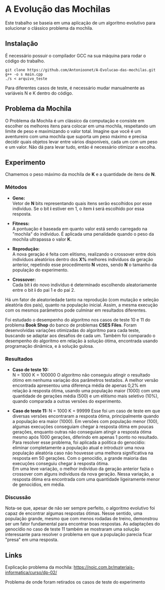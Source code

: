 # A Evolução das Mochilas

Este trabalho se baseia em uma aplicação de um algoritmo evolutivo para solucionar o clássico problema da mochila. 

## Instalação 
É necessário possuir o compilador GCC na sua máquina para rodar o código do trabalho.
```
git clone https://github.com/Antonioonet/A-Evolucao-das-mochilas.git
g++ -o s main.cpp
./s < arquivo_teste
```
Para diferentes casos de teste, é necessário mudar manualmente as variáveis N e K dentro do código. 
## Problema da Mochila

O Problema da Mochila é um clássico da computação e consiste em escolher os melhores itens para colocar em uma mochila, respeitando um limite de peso e maximizando o valor total. Imagine que você é um aventureiro com uma mochila que suporta um peso máximo e precisa decidir quais objetos levar entre vários disponíveis, cada um com um peso e um valor. Não dá para levar tudo, então é necessário otimizar a escolha.

## Experimento

Chamemos o peso máximo da mochila de **K** e a quantidade de itens de **N**.

### Métodos

- **Gene:**  
  Vetor de **N** bits representando quais itens serão escolhidos por esse indivíduo. Se o bit **i** estiver em 1, o item **i** será escolhido por essa resposta.

- **Fitness:**  
  A pontuação é baseada em quanto valor está sendo carregado na "mochila" do indivíduo. É aplicada uma penalidade quando o peso da mochila ultrapassa o valor **K**.

- **Reprodução:**  
  A nova geração é feita com elitismo, realizando o crossover entre dois indivíduos aleatórios dentro dos **X%** melhores indivíduos da geração anterior, repetindo esse procedimento **N** vezes, sendo **N** o tamanho da população do experimento.

- **Crossover:**  
  Cada bit **i** do novo indivíduo é determinado escolhendo aleatoriamente entre o bit **i** do pai 1 e do pai 2.

Há um fator de aleatoriedade tanto na reprodução (com mutação e seleção aleatória dos pais), quanto na população inicial. Assim, a mesma execução com os mesmos parâmetros pode culminar em resultados diferentes.

Foi estudado o desempenho do algoritmo nos casos de teste 10 e 11 do problema **Book Shop** do banco de problemas **CSES Files**. Foram desenvolvidas variações otimizadas do algoritmo para cada teste, buscando se adaptar aos desafios de cada um. Também foi comparado o desempenho do algoritmo em relação à solução ótima, encontrada usando programação dinâmica, e à solução gulosa.

### Resultados

- **Caso de teste 10:**  
  N = 1000 K = 100000
  O algoritmo não conseguiu atingir o resultado ótimo em nenhuma variação dos parâmetros testados. A melhor versão encontrada apresentou uma diferença média de apenas 0,2% em relação à resposta ótima, usando uma população maior (1000) com uma quantidade de gerações média (500) e um elitismo mais seletivo (10%), quando comparada a outras versões do experimento.

- **Caso de teste 11:**
   N = 1000 K = 99999
  Esse foi um caso de teste em que diversas versões encontraram a resposta ótima, principalmente quando a população era maior (1000). Em versões com população menor (100), algumas execuções conseguiam chegar à resposta ótima em poucas gerações, enquanto outras não conseguiam atingir a resposta ótima mesmo após 1000 gerações, diferindo em apenas 1 ponto no resultado.  
  Para resolver esse problema, foi aplicada a política do genocídio: eliminar completamente a população atual e introduzir uma nova população aleatória caso não houvesse uma melhora significativa na resposta em 50 gerações. Com o genocídio, a grande maioria das execuções conseguiu chegar à resposta ótima.  
  Em uma leve variação, o melhor indivíduo da geração anterior fazia o crossover com alguns indivíduos da nova geração. Nessa variação, a resposta ótima era encontrada com uma quantidade ligeiramente menor de genocídios, em média.

### Discussão

Nota-se que, apesar de não ser sempre perfeito, o algoritmo evolutivo foi capaz de encontrar algumas respostas ótimas. Nesse sentido, uma população grande, mesmo que com menos rodadas de treino, demonstrou ser um fator fundamental para encontrar boas respostas. As adaptações do genocídio no caso de teste 11 também se mostraram uma solução interessante para resolver o problema em que a população parecia ficar "presa" em uma resposta.


## Links

Explicação problema da mochila: https://noic.com.br/materiais-informatica/curso/dp-02/

Problema de onde foram retirados os casos de teste do experimento 
